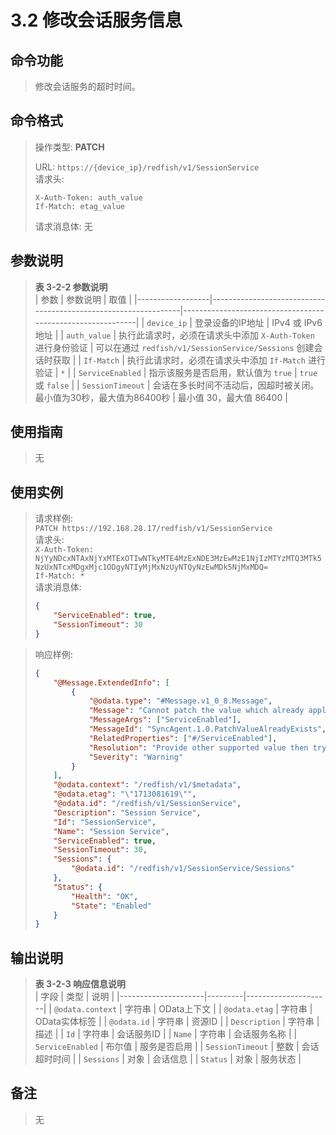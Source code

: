 # 3.2 修改会话服务信息

## 命令功能

> 修改会话服务的超时时间。

## 命令格式

> 操作类型: **PATCH**  
> 
> URL: `https://{device_ip}/redfish/v1/SessionService`  
> 请求头:  
>
> `X-Auth-Token: auth_value`  
> `If-Match: etag_value`  
>
> 请求消息体: 无

## 参数说明

> **表 3-2-2 参数说明**  
> | 参数             | 参数说明                                                       | 取值                                                       |
> |------------------|----------------------------------------------------------------|------------------------------------------------------------|
> | `device_ip`      | 登录设备的IP地址                                              | IPv4 或 IPv6 地址                                           |
> | `auth_value`     | 执行此请求时，必须在请求头中添加 `X-Auth-Token` 进行身份验证   | 可以在通过 `redfish/v1/SessionService/Sessions` 创建会话时获取 |
> | `If-Match`       | 执行此请求时，必须在请求头中添加 `If-Match` 进行验证         | `*`                                                         |
> | `ServiceEnabled` | 指示该服务是否启用，默认值为 `true`                             | `true` 或 `false`                                           |
> | `SessionTimeout` | 会话在多长时间不活动后，因超时被关闭。最小值为30秒，最大值为86400秒 | 最小值 30，最大值 86400                                    |

## 使用指南

> 无

## 使用实例

> 请求样例:  
> `PATCH https://192.168.28.17/redfish/v1/SessionService`  
> 请求头:  
> `X-Auth-Token: NjYyNDcxNTAxNjYxMTExOTIwNTkyMTE4MzExNDE3MzEwMzE1NjIzMTYzMTQ3MTk5NzUxNTcxMDgxMjc1ODgyNTIyMjMxNzUyNTQyNzEwMDk5NjMxMDQ=`  
> `If-Match: *`  
> 请求消息体:
> ```json
> {
>     "ServiceEnabled": true,
>     "SessionTimeout": 30
> }
> ```

> 响应样例:
> ```json
> {
>     "@Message.ExtendedInfo": [
>         {
>             "@odata.type": "#Message.v1_0_8.Message",
>             "Message": "Cannot patch the value which already applied",
>             "MessageArgs": ["ServiceEnabled"],
>             "MessageId": "SyncAgent.1.0.PatchValueAlreadyExists",
>             "RelatedProperties": ["#/ServiceEnabled"],
>             "Resolution": "Provide other supported value then try patch again",
>             "Severity": "Warning"
>         }
>     ],
>     "@odata.context": "/redfish/v1/$metadata",
>     "@odata.etag": "\"1713081619\"",
>     "@odata.id": "/redfish/v1/SessionService",
>     "Description": "Session Service",
>     "Id": "SessionService",
>     "Name": "Session Service",
>     "ServiceEnabled": true,
>     "SessionTimeout": 30,
>     "Sessions": {
>         "@odata.id": "/redfish/v1/SessionService/Sessions"
>     },
>     "Status": {
>         "Health": "OK",
>         "State": "Enabled"
>     }
> }
> ```

## 输出说明

> **表 3-2-3 响应信息说明**  
> | 字段                | 类型    | 说明                |
> |---------------------|---------|---------------------|
> | `@odata.context`     | 字符串  | OData上下文         |
> | `@odata.etag`        | 字符串  | OData实体标签       |
> | `@odata.id`          | 字符串  | 资源ID              |
> | `Description`        | 字符串  | 描述                |
> | `Id`                 | 字符串  | 会话服务ID          |
> | `Name`               | 字符串  | 会话服务名称        |
> | `ServiceEnabled`     | 布尔值  | 服务是否启用        |
> | `SessionTimeout`     | 整数    | 会话超时时间        |
> | `Sessions`           | 对象    | 会话信息            |
> | `Status`             | 对象    | 服务状态            |

## 备注

> 无
